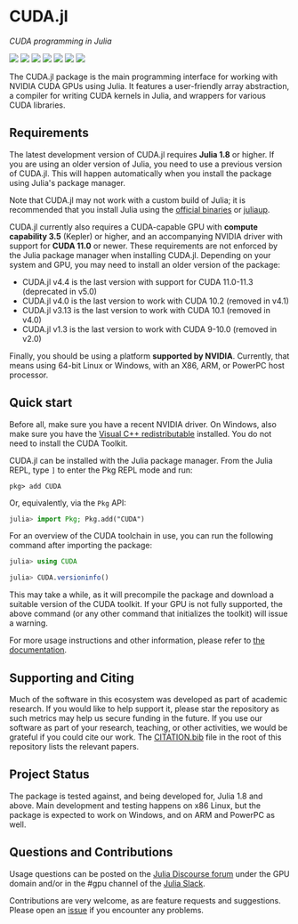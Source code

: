 # CUDA.jl

*CUDA programming in Julia*

[![][doi-img]][doi-url] [![][docs-stable-img]][docs-stable-url] [![][docs-dev-img]][docs-dev-url] [![][buildkite-img]][buildkite-url] [![][codecov-img]][codecov-url] [![][codespeed-trend-img]][codespeed-trend-url] [![][codespeed-chart-img]][codespeed-chart-url]

[doi-img]: https://zenodo.org/badge/doi/10.1109/TPDS.2018.2872064.svg
[doi-url]: https://ieeexplore.ieee.org/abstract/document/8471188

[docs-stable-img]: https://img.shields.io/badge/docs-stable-blue.svg
[docs-stable-url]: https://cuda.juliagpu.org/stable/

[docs-dev-img]: https://img.shields.io/badge/docs-dev-blue.svg
[docs-dev-url]: https://cuda.juliagpu.org/dev/

[buildkite-img]: https://badge.buildkite.com/27aaeb352a9420297ed2d30cb055ac383a399ea8f121599912.svg?branch=master
[buildkite-url]: https://buildkite.com/julialang/cuda-dot-jl

[codecov-img]: https://codecov.io/gh/JuliaGPU/CUDA.jl/branch/master/graph/badge.svg
[codecov-url]: https://codecov.io/gh/JuliaGPU/CUDA.jl

[codespeed-chart-img]: https://img.shields.io/badge/benchmarks-Chart-yellowgreen
[codespeed-chart-url]: https://speed.juliagpu.org/timeline/#/?exe=9,11&env=1&base=none&ben=grid&revs=50

[codespeed-trend-img]: https://img.shields.io/badge/benchmarks-Trend-yellowgreen
[codespeed-trend-url]: https://speed.juliagpu.org/changes/?exe=9&env=1&tre=50

The CUDA.jl package is the main programming interface for working with NVIDIA CUDA GPUs
using Julia. It features a user-friendly array abstraction, a compiler for writing CUDA
kernels in Julia, and wrappers for various CUDA libraries.


## Requirements

The latest development version of CUDA.jl requires **Julia 1.8** or higher. If you are using
an older version of Julia, you need to use a previous version of CUDA.jl. This will happen
automatically when you install the package using Julia's package manager. 

Note that CUDA.jl may not work with a custom build of Julia; it is recommended that you 
install Julia using the [official binaries](https://julialang.org/downloads/) or 
[juliaup](https://github.com/JuliaLang/juliaup). 

CUDA.jl currently also requires a CUDA-capable GPU with **compute capability 3.5** (Kepler)
or higher, and an accompanying NVIDIA driver with support for **CUDA 11.0** or newer. These
requirements are not enforced by the Julia package manager when installing CUDA.jl.
Depending on your system and GPU, you may need to install an older version of the package:

* CUDA.jl v4.4 is the last version with support for CUDA 11.0-11.3 (deprecated in v5.0)
* CUDA.jl v4.0 is the last version to work with CUDA 10.2 (removed in v4.1)
* CUDA.jl v3.13 is the last version to work with CUDA 10.1 (removed in v4.0)
* CUDA.jl v1.3 is the last version to work with CUDA 9-10.0 (removed in v2.0)

Finally, you should be using a platform **supported by NVIDIA**. Currently, that means using
64-bit Linux or Windows, with an X86, ARM, or PowerPC host processor.

## Quick start

Before all, make sure you have a recent NVIDIA driver. On Windows, also make sure you have
the [Visual C++ redistributable](https://aka.ms/vs/16/release/vc_redist.x64.exe) installed.
You do not need to install the CUDA Toolkit.

CUDA.jl can be installed with the Julia package manager. From the Julia REPL, type `]` to
enter the Pkg REPL mode and run:

```
pkg> add CUDA
```

Or, equivalently, via the `Pkg` API:

```julia
julia> import Pkg; Pkg.add("CUDA")
```

For an overview of the CUDA toolchain in use, you can run the following command after
importing the package:

```julia
julia> using CUDA

julia> CUDA.versioninfo()
```

This may take a while, as it will precompile the package and download a suitable version of
the CUDA toolkit. If your GPU is not fully supported, the above command (or any other
command that initializes the toolkit) will issue a warning.

For more usage instructions and other information, please refer to [the
documentation](https://juliagpu.github.io/CUDA.jl/stable/).


## Supporting and Citing

Much of the software in this ecosystem was developed as part of academic research. If you
would like to help support it, please star the repository as such metrics may help us secure
funding in the future. If you use our software as part of your research, teaching, or other
activities, we would be grateful if you could cite our work. The
[CITATION.bib](https://github.com/JuliaGPU/CUDA.jl/blob/master/CITATION.bib) file in the
root of this repository lists the relevant papers.


## Project Status

The package is tested against, and being developed for, Julia 1.8 and above. Main
development and testing happens on x86 Linux, but the package is expected to work on
Windows, and on ARM and PowerPC as well.


## Questions and Contributions

Usage questions can be posted on the [Julia Discourse
forum](https://discourse.julialang.org/c/domain/gpu) under the GPU domain and/or in the #gpu
channel of the [Julia Slack](https://julialang.org/community/).

Contributions are very welcome, as are feature requests and suggestions. Please open an
[issue](https://github.com/JuliaGPU/CUDA.jl/issues) if you encounter any problems.
